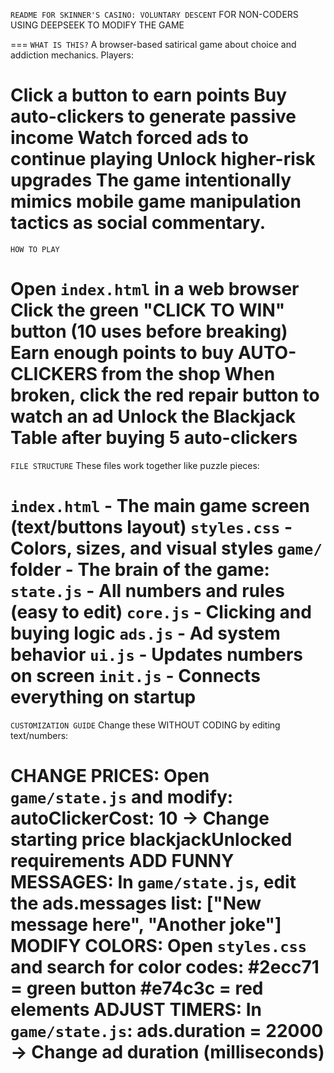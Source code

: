 ``` README FOR SKINNER'S CASINO: VOLUNTARY DESCENT ```
FOR NON-CODERS USING DEEPSEEK TO MODIFY THE GAME

===
``` WHAT IS THIS? ```
A browser-based satirical game about choice and addiction mechanics. Players:

Click a button to earn points
Buy auto-clickers to generate passive income
Watch forced ads to continue playing
Unlock higher-risk upgrades
The game intentionally mimics mobile game manipulation tactics as social commentary.
===
``` HOW TO PLAY ```

Open ```index.html``` in a web browser
Click the green "CLICK TO WIN" button (10 uses before breaking)
Earn enough points to buy AUTO-CLICKERS from the shop
When broken, click the red repair button to watch an ad
Unlock the Blackjack Table after buying 5 auto-clickers
===
``` FILE STRUCTURE ```
These files work together like puzzle pieces:

```index.html``` - The main game screen (text/buttons layout)
```styles.css``` - Colors, sizes, and visual styles
```game/``` folder - The brain of the game:
```state.js``` - All numbers and rules (easy to edit)
```core.js``` - Clicking and buying logic
```ads.js``` - Ad system behavior
```ui.js``` - Updates numbers on screen
```init.js``` - Connects everything on startup
===
``` CUSTOMIZATION GUIDE ```
Change these WITHOUT CODING by editing text/numbers:

CHANGE PRICES:
Open ```game/state.js``` and modify:
autoClickerCost: 10 → Change starting price
blackjackUnlocked requirements
ADD FUNNY MESSAGES:
In ```game/state.js```, edit the ads.messages list:
["New message here", "Another joke"]
MODIFY COLORS:
Open ```styles.css``` and search for color codes:
#2ecc71 = green button
#e74c3c = red elements
ADJUST TIMERS:
In ```game/state.js```:
ads.duration = 22000 → Change ad duration (milliseconds)
===
